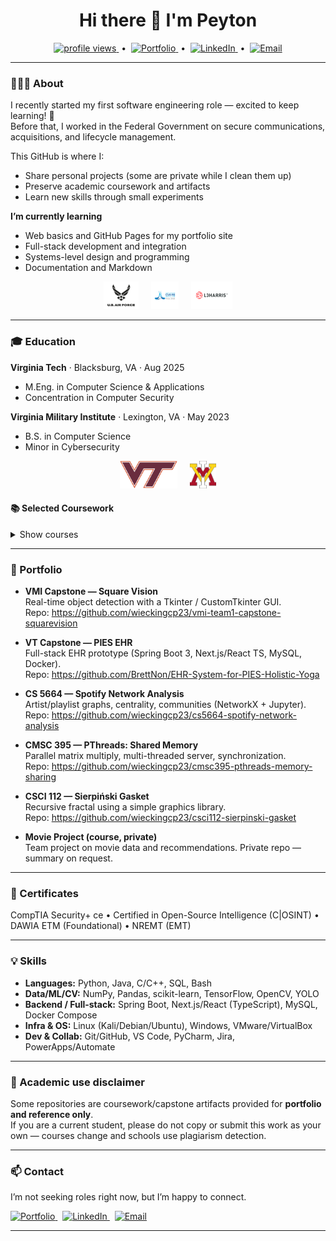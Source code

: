 <h1 align="center">Hi there 👋 I'm Peyton</h1>

<p align="center">
  <!-- Views (Komarev) -->
  <a href="https://komarev.com/ghpvc/?username=wieckingcp23">
    <img src="https://komarev.com/ghpvc/?username=wieckingcp23&color=blue" alt="profile views">
  </a>
  &nbsp;•&nbsp;
  <!-- Portfolio -->
  <a href="https://wieckingcp23.github.io">
    <img src="https://img.shields.io/badge/Portfolio-website-blue?style=flat&logo=githubpages&logoColor=white" alt="Portfolio">
  </a>
  &nbsp;•&nbsp;
  <!-- LinkedIn -->
  <a href="https://www.linkedin.com/in/peyton-wiecking/">
    <img src="https://img.shields.io/badge/LinkedIn-Peyton%20Wiecking-blue?style=flat&logo=linkedin&logoColor=white" alt="LinkedIn">
  </a>
  &nbsp;•&nbsp;
  <!-- Email (note the %40 for @) -->
  <a href="mailto:pwiecking@outlook.com">
    <img src="https://img.shields.io/badge/Email-pwiecking%40outlook.com-blue?style=flat&logo=microsoftoutlook&logoColor=white" alt="Email">
  </a>
</p>

---

### 👨🏻‍💻 About
I recently started my first software engineering role — excited to keep learning! 🎉  
Before that, I worked in the Federal Government on secure communications, acquisitions, and lifecycle management.

This GitHub is where I:
- Share personal projects (some are private while I clean them up)
- Preserve academic coursework and artifacts
- Learn new skills through small experiments

**I’m currently learning**
- Web basics and GitHub Pages for my portfolio site
- Full-stack development and integration
- Systems-level design and programming
- Documentation and Markdown

<p align="center">
  <a href="https://www.afmc.af.mil/"><img src="assets/USAF_logo.png" alt="USAF" height="44"></a>
  &nbsp;&nbsp;&nbsp;
  <a href="https://www.afmc.af.mil/"><img src="assets/afcs_logo.png" alt="AFCS" height="44"></a>
  &nbsp;&nbsp;&nbsp;
  <a href="http://l3harris.com/"><img src="assets/L3Harris_logo.png" alt="L3Harris" height="44"></a>
</p>

---
### 🎓 Education
**Virginia Tech** · Blacksburg, VA · Aug 2025  
- M.Eng. in Computer Science & Applications  
- Concentration in Computer Security

**Virginia Military Institute** · Lexington, VA · May 2023  
- B.S. in Computer Science  
- Minor in Cybersecurity

<p align="center">
  <a href="https://vt.edu"><img src="assets/vt_logo.png" alt="Virginia Tech" height="44"></a>
  &nbsp;&nbsp;&nbsp;
  <a href="https://www.vmi.edu"><img src="assets/vmi_logo.png" alt="Virginia Military Institute" height="44"></a>
</p>

#### 📚 Selected Coursework
<details>
<summary>Show courses</summary>

| Course | Institution | Term | Level |
|:--|:--|:--|:--|
| CS 5124 Algorithms in Bioinformatics | Virginia Tech | Spring 2025 | Graduate |
| CS/ECE 5264 Advanced Linux Kernel Programming | Virginia Tech | Spring 2025 | Graduate |
| CS 5664 Social Media Analytics | Virginia Tech | Spring 2025 | Graduate |
| CS 5584 Network Security | Virginia Tech | Fall 2024 | Graduate |
| CS/ECE 5660 Information Security | Virginia Tech | Fall 2024 | Graduate |
| CS 5914 AI Tools for Software Engineering | Virginia Tech | Fall 2024 | Graduate |
| CIS 303 Computer & Information Security | Virginia Military Institute | Spring 2023 | Undergraduate |
| CIS 343 Design & Analysis of Algorithms | Virginia Military Institute | Spring 2023 | Undergraduate |
| CIS 480/490 Capstone | Virginia Military Institute | Fall 2022 / Spring 2023 | Undergraduate |
| CIS 301 Networking | Virginia Military Institute | Fall 2022 | Undergraduate |
| CIS 302 Modern Operating Systems | Virginia Military Institute | Fall 2022 | Undergraduate |
| CIS 222 Database Management Systems | Virginia Military Institute | Spring 2022 | Undergraduate |
| CIS 476 Special Topics | Longwood University | Spring 2021 | Undergraduate |

</details>


---


### 📂 Portfolio
- **VMI Capstone — Square Vision**  
  Real-time object detection with a Tkinter / CustomTkinter GUI.  
  Repo: <https://github.com/wieckingcp23/vmi-team1-capstone-squarevision>

- **VT Capstone — PIES EHR**  
  Full-stack EHR prototype (Spring Boot 3, Next.js/React TS, MySQL, Docker).  
  Repo: <https://github.com/BrettNon/EHR-System-for-PIES-Holistic-Yoga>

- **CS 5664 — Spotify Network Analysis**  
  Artist/playlist graphs, centrality, communities (NetworkX + Jupyter).  
  Repo: <https://github.com/wieckingcp23/cs5664-spotify-network-analysis>

- **CMSC 395 — PThreads: Shared Memory**  
  Parallel matrix multiply, multi-threaded server, synchronization.  
  Repo: <https://github.com/wieckingcp23/cmsc395-pthreads-memory-sharing>

- **CSCI 112 — Sierpiński Gasket**  
  Recursive fractal using a simple graphics library.  
  Repo: <https://github.com/wieckingcp23/csci112-sierpinski-gasket>

- **Movie Project (course, private)**  
  Team project on movie data and recommendations. Private repo — summary on request.

---

### 🏅 Certificates
CompTIA Security+ ce • Certified in Open-Source Intelligence (C|OSINT) • DAWIA ETM (Foundational) • NREMT (EMT)

---
### 💡 Skills
- **Languages:** Python, Java, C/C++, SQL, Bash
- **Data/ML/CV:** NumPy, Pandas, scikit-learn, TensorFlow, OpenCV, YOLO
- **Backend / Full-stack:** Spring Boot, Next.js/React (TypeScript), MySQL, Docker Compose
- **Infra & OS:** Linux (Kali/Debian/Ubuntu), Windows, VMware/VirtualBox
- **Dev & Collab:** Git/GitHub, VS Code, PyCharm, Jira, PowerApps/Automate


---

### 📌 Academic use disclaimer
Some repositories are coursework/capstone artifacts provided for **portfolio and reference only**.  
If you are a current student, please do not copy or submit this work as your own — courses change and schools use plagiarism detection.



---
### 📫 Contact
I’m not seeking roles right now, but I’m happy to connect.

<p align="left">
  <!-- Portfolio -->
  <a href="https://wieckingcp23.github.io">
    <img src="https://img.shields.io/badge/Portfolio-website-0d1117?style=flat&logo=githubpages&logoColor=white" alt="Portfolio">
  </a>
  &nbsp;
  <!-- LinkedIn -->
  <a href="https://www.linkedin.com/in/peyton-wiecking/">
    <img src="https://img.shields.io/badge/LinkedIn-Peyton%20Wiecking-0A66C2?style=flat&logo=linkedin&logoColor=white" alt="LinkedIn">
  </a>
  &nbsp;
  <!-- Email -->
  <a href="mailto:pwiecking@outlook.com">
    <img src="https://img.shields.io/badge/Email-pwiecking%40outlook.com-0078D4?style=flat&logo=microsoftoutlook&logoColor=white" alt="Email">
  </a>
</p>

---



<!--
### 📊 Activity & Stats
<details>
<summary>Click to expand</summary>

<p>
  <img height="160" src="https://github-readme-stats.vercel.app/api?username=wieckingcp23&show_icons=true&count_private=true" alt="GitHub stats"/>
  <img height="160" src="https://github-readme-stats.vercel.app/api/top-langs/?username=wieckingcp23&layout=compact" alt="Top languages"/>
</p>

<p>
  <img height="160" src="https://streak-stats.demolab.com?user=wieckingcp23" alt="GitHub Streak"/>
</p>

<!-- Optional: trophies (can be noisy)
<p>
  <img src="https://github-profile-trophy.vercel.app/?username=wieckingcp23&no-frame=true&margin-w=10" alt="Trophies"/>
</p>
-->

<!-- Optional: WakaTime (if you use it)
<p>
  <img src="https://github-readme-stats.vercel.app/api/wakatime?username=YOUR_WAKATIME_USERNAME&layout=compact" alt="Wakatime"/>
</p>
</details>
-->
